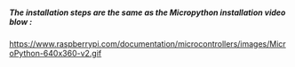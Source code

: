 

##### The installation steps are the same as the Micropython installation video blow :

https://www.raspberrypi.com/documentation/microcontrollers/images/MicroPython-640x360-v2.gif




